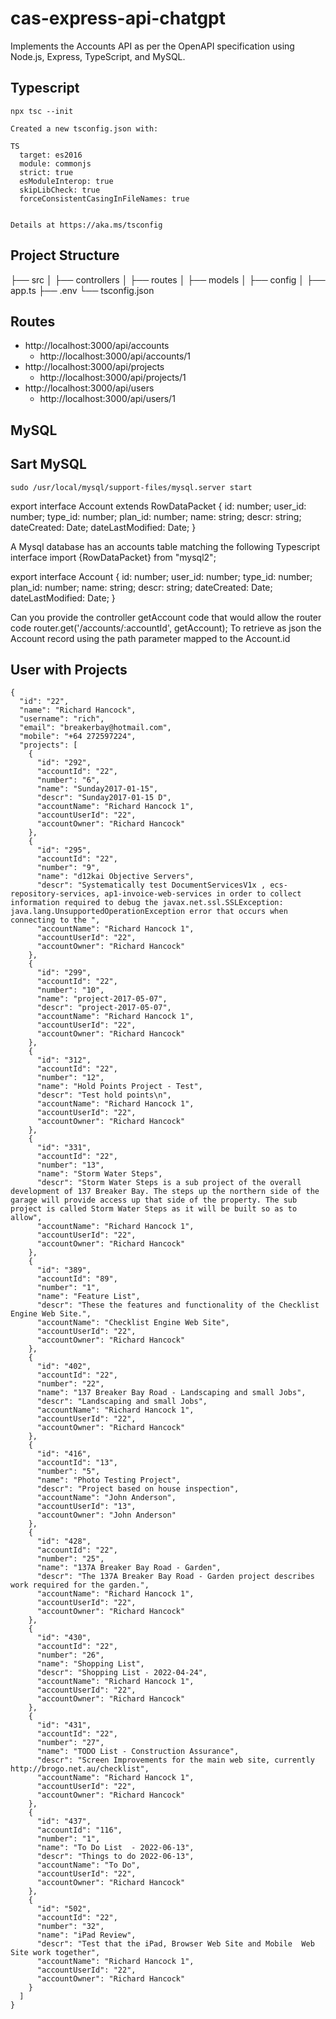 # cas-express-api-chatgpt
Implements the Accounts API as per the OpenAPI specification using Node.js, Express, TypeScript, and MySQL.


## Typescript

```
npx tsc --init

Created a new tsconfig.json with:                                                                                    
                                                                                                                  TS 
  target: es2016
  module: commonjs
  strict: true
  esModuleInterop: true
  skipLibCheck: true
  forceConsistentCasingInFileNames: true


Details at https://aka.ms/tsconfig
```

## Project Structure

├── src
│   ├── controllers
│   ├── routes
│   ├── models
│   ├── config
│   ├── app.ts
├── .env
└── tsconfig.json

## Routes

* http://localhost:3000/api/accounts
  * http://localhost:3000/api/accounts/1
* http://localhost:3000/api/projects
  * http://localhost:3000/api/projects/1
* http://localhost:3000/api/users
  * http://localhost:3000/api/users/1

## MySQL

## Sart MySQL

```
sudo /usr/local/mysql/support-files/mysql.server start
```

export interface Account extends RowDataPacket {
id: number;
user_id: number;
type_id: number;
plan_id: number;
name: string;
descr: string;
dateCreated: Date;
dateLastModified: Date;
}

A Mysql database has an accounts table matching the following Typescript interface import {RowDataPacket} from "mysql2";

export interface Account {
id: number;
user_id: number;
type_id: number;
plan_id: number;
name: string;
descr: string;
dateCreated: Date;
dateLastModified: Date;
}

Can you provide the controller getAccount code that would allow the router code router.get('/accounts/:accountId', getAccount);
To retrieve as json the Account record using the path parameter mapped to the Account.id

## User with Projects
```
{
  "id": "22",
  "name": "Richard Hancock",
  "username": "rich",
  "email": "breakerbay@hotmail.com",
  "mobile": "+64 272597224",
  "projects": [
    {
      "id": "292",
      "accountId": "22",
      "number": "6",
      "name": "Sunday2017-01-15",
      "descr": "Sunday2017-01-15 D",
      "accountName": "Richard Hancock 1",
      "accountUserId": "22",
      "accountOwner": "Richard Hancock"
    },
    {
      "id": "295",
      "accountId": "22",
      "number": "9",
      "name": "d12kai Objective Servers",
      "descr": "Systematically test DocumentServicesV1x , ecs-repository-services, ap1-invoice-web-services in order to collect information required to debug the javax.net.ssl.SSLException: java.lang.UnsupportedOperationException error that occurs when connecting to the ",
      "accountName": "Richard Hancock 1",
      "accountUserId": "22",
      "accountOwner": "Richard Hancock"
    },
    {
      "id": "299",
      "accountId": "22",
      "number": "10",
      "name": "project-2017-05-07",
      "descr": "project-2017-05-07",
      "accountName": "Richard Hancock 1",
      "accountUserId": "22",
      "accountOwner": "Richard Hancock"
    },
    {
      "id": "312",
      "accountId": "22",
      "number": "12",
      "name": "Hold Points Project - Test",
      "descr": "Test hold points\n",
      "accountName": "Richard Hancock 1",
      "accountUserId": "22",
      "accountOwner": "Richard Hancock"
    },
    {
      "id": "331",
      "accountId": "22",
      "number": "13",
      "name": "Storm Water Steps",
      "descr": "Storm Water Steps is a sub project of the overall development of 137 Breaker Bay. The steps up the northern side of the garage will provide access up that side of the property. The sub project is called Storm Water Steps as it will be built so as to allow",
      "accountName": "Richard Hancock 1",
      "accountUserId": "22",
      "accountOwner": "Richard Hancock"
    },
    {
      "id": "389",
      "accountId": "89",
      "number": "1",
      "name": "Feature List",
      "descr": "These the features and functionality of the Checklist Engine Web Site.",
      "accountName": "Checklist Engine Web Site",
      "accountUserId": "22",
      "accountOwner": "Richard Hancock"
    },
    {
      "id": "402",
      "accountId": "22",
      "number": "22",
      "name": "137 Breaker Bay Road - Landscaping and small Jobs",
      "descr": "Landscaping and small Jobs",
      "accountName": "Richard Hancock 1",
      "accountUserId": "22",
      "accountOwner": "Richard Hancock"
    },
    {
      "id": "416",
      "accountId": "13",
      "number": "5",
      "name": "Photo Testing Project",
      "descr": "Project based on house inspection",
      "accountName": "John Anderson",
      "accountUserId": "13",
      "accountOwner": "John Anderson"
    },
    {
      "id": "428",
      "accountId": "22",
      "number": "25",
      "name": "137A Breaker Bay Road - Garden",
      "descr": "The 137A Breaker Bay Road - Garden project describes work required for the garden.",
      "accountName": "Richard Hancock 1",
      "accountUserId": "22",
      "accountOwner": "Richard Hancock"
    },
    {
      "id": "430",
      "accountId": "22",
      "number": "26",
      "name": "Shopping List",
      "descr": "Shopping List - 2022-04-24",
      "accountName": "Richard Hancock 1",
      "accountUserId": "22",
      "accountOwner": "Richard Hancock"
    },
    {
      "id": "431",
      "accountId": "22",
      "number": "27",
      "name": "TODO List - Construction Assurance",
      "descr": "Screen Improvements for the main web site, currently http://brogo.net.au/checklist",
      "accountName": "Richard Hancock 1",
      "accountUserId": "22",
      "accountOwner": "Richard Hancock"
    },
    {
      "id": "437",
      "accountId": "116",
      "number": "1",
      "name": "To Do List  - 2022-06-13",
      "descr": "Things to do 2022-06-13",
      "accountName": "To Do",
      "accountUserId": "22",
      "accountOwner": "Richard Hancock"
    },
    {
      "id": "502",
      "accountId": "22",
      "number": "32",
      "name": "iPad Review",
      "descr": "Test that the iPad, Browser Web Site and Mobile  Web Site work together",
      "accountName": "Richard Hancock 1",
      "accountUserId": "22",
      "accountOwner": "Richard Hancock"
    }
  ]
}
```
